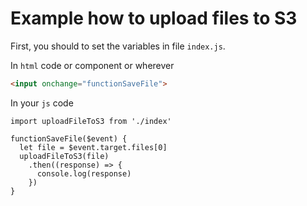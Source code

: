 # Example how to upload files to S3
First, you should to set the variables in file `index.js`.

In `html` code or component or wherever
```html
<input onchange="functionSaveFile">
```
In your `js` code
```
import uploadFileToS3 from './index'

functionSaveFile($event) {
  let file = $event.target.files[0]
  uploadFileToS3(file)
    .then((response) => {
      console.log(response)
    })
}

```